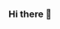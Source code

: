 ### Hi there 👋

<!--
**nemesisBR/nemesisBR** is a ✨ _special_ ✨ repository because its `README.md` (this file) appears on your GitHub profile.

Here are some ideas to get you started:

- 🔭 I’m currently working on buidling and application out of an idea on paper. 
- 🌱 I’m currently learning how to build a portfolio website using front-end technologies.
- 👯 I’m looking to collaborate on opensource technologies.
- 🤔 I’m looking for help with front-end!
- 💬 Ask me about anything, I'm sure I can reply something :P
- 📫 How to reach me: robert.boby95@gmail.com
- 😄 Pronouns: ??
- ⚡ Fun fact: I almost believed nothing is possible.
-->

